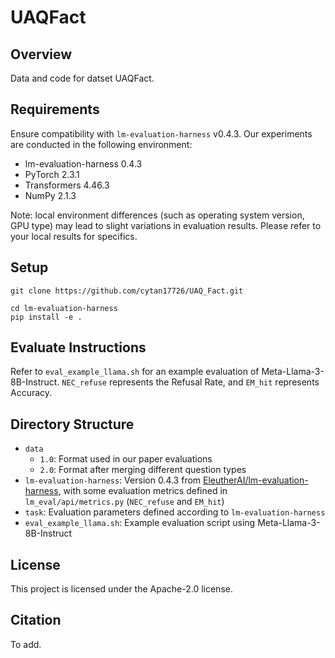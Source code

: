 # UAQFact


## Overview

Data and code for datset UAQFact.

## Requirements

Ensure compatibility with `lm-evaluation-harness` v0.4.3. Our experiments are conducted in the following environment:
- lm-evaluation-harness 0.4.3
- PyTorch 2.3.1
- Transformers 4.46.3
- NumPy 2.1.3

Note: local environment differences (such as operating system version, GPU type) may lead to slight variations in evaluation results. Please refer to your local results for specifics.

## Setup
```
git clone https://github.com/cytan17726/UAQ_Fact.git

cd lm-evaluation-harness
pip install -e .
```

## Evaluate Instructions
Refer to `eval_example_llama.sh` for an example evaluation of Meta-Llama-3-8B-Instruct. `NEC_refuse` represents the Refusal Rate, and `EM_hit` represents Accuracy.


## Directory Structure
- `data`
  - `1.0`: Format used in our paper evaluations
  - `2.0`: Format after merging different question types
- `lm-evaluation-harness`: Version 0.4.3 from [EleutherAI/lm-evaluation-harness](https://github.com/EleutherAI/lm-evaluation-harness), with some evaluation metrics defined in `lm_eval/api/metrics.py` (`NEC_refuse` and `EM_hit`)
- `task`: Evaluation parameters defined according to `lm-evaluation-harness`
- `eval_example_llama.sh`: Example evaluation script using Meta-Llama-3-8B-Instruct


## License

This project is licensed under the Apache-2.0 license.

## Citation
To add.